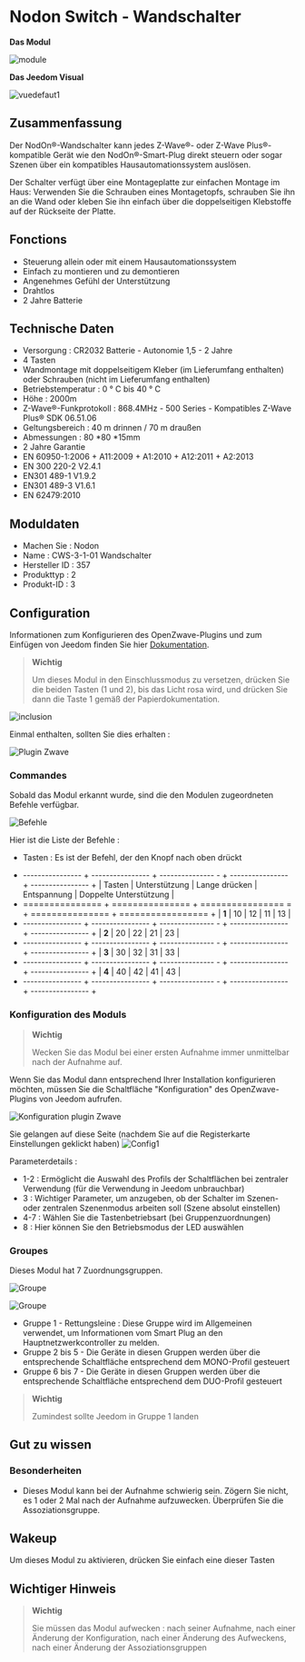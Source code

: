 # Nodon Switch - Wandschalter

**Das Modul**

![module](images/nodon.wallswitch/module.jpg)

**Das Jeedom Visual**

![vuedefaut1](images/nodon.wallswitch/vuedefaut1.jpg)

Zusammenfassung
------

Der NodOn®-Wandschalter kann jedes Z-Wave®- oder Z-Wave Plus®-kompatible Gerät wie den NodOn®-Smart-Plug direkt steuern oder sogar Szenen über ein kompatibles Hausautomationssystem auslösen.

Der Schalter verfügt über eine Montageplatte zur einfachen Montage im Haus: Verwenden Sie die Schrauben eines Montagetopfs, schrauben Sie ihn an die Wand oder kleben Sie ihn einfach über die doppelseitigen Klebstoffe auf der Rückseite der Platte.

Fonctions
---------

-   Steuerung allein oder mit einem Hausautomationssystem
-   Einfach zu montieren und zu demontieren
-   Angenehmes Gefühl der Unterstützung
-   Drahtlos
-   2 Jahre Batterie

Technische Daten
---------------------------

-   Versorgung : CR2032 Batterie - Autonomie 1,5 - 2 Jahre
-   4 Tasten
-   Wandmontage mit doppelseitigem Kleber (im Lieferumfang enthalten) oder Schrauben (nicht im Lieferumfang enthalten)
-   Betriebstemperatur : 0 ° C bis 40 ° C
-   Höhe : 2000m
-   Z-Wave®-Funkprotokoll : 868.4MHz - 500 Series - Kompatibles Z-Wave Plus® SDK 06.51.06
-   Geltungsbereich : 40 m drinnen / 70 m draußen
-   Abmessungen : 80 \*80 \*15mm
-   2 Jahre Garantie
-   EN 60950-1:2006 + A11:2009 + A1:2010 + A12:2011 + A2:2013
-   EN 300 220-2 V2.4.1
-   EN301 489-1 V1.9.2
-   EN301 489-3 V1.6.1
-   EN 62479:2010

Moduldaten
-----------------

-   Machen Sie : Nodon
-   Name : CWS-3-1-01 Wandschalter
-   Hersteller ID : 357
-   Produkttyp : 2
-   Produkt-ID : 3

Configuration
-------------

Informationen zum Konfigurieren des OpenZwave-Plugins und zum Einfügen von Jeedom finden Sie hier [Dokumentation](https://doc.jeedom.com/de_DE/plugins/automation%20protocol/openzwave/).

> **Wichtig**
>
> Um dieses Modul in den Einschlussmodus zu versetzen, drücken Sie die beiden Tasten (1 und 2), bis das Licht rosa wird, und drücken Sie dann die Taste 1 gemäß der Papierdokumentation.

![inclusion](images/nodon.wallswitch/inclusion.jpg)

Einmal enthalten, sollten Sie dies erhalten :

![Plugin Zwave](images/nodon.wallswitch/information.jpg)

### Commandes

Sobald das Modul erkannt wurde, sind die den Modulen zugeordneten Befehle verfügbar.

![Befehle](images/nodon.wallswitch/commandes.jpg)

Hier ist die Liste der Befehle :

-   Tasten : Es ist der Befehl, der den Knopf nach oben drückt

+ ---------------- + ---------------- + --------------- - + ---------------- + ---------------- +
| Tasten        | Unterstützung          | Lange drücken     | Entspannung    | Doppelte Unterstützung   |
+ =============== + =============== + ================ = + =============== + ================= +
| **1**          | 10             | 12             | 11             | 13             |
+ ---------------- + ---------------- + --------------- - + ---------------- + ---------------- +
| **2**          | 20             | 22             | 21             | 23             |
+ ---------------- + ---------------- + --------------- - + ---------------- + ---------------- +
| **3**          | 30             | 32             | 31             | 33             |
+ ---------------- + ---------------- + --------------- - + ---------------- + ---------------- +
| **4**          | 40             | 42             | 41             | 43             |
+ ---------------- + ---------------- + --------------- - + ---------------- + ---------------- +

### Konfiguration des Moduls

> **Wichtig**
>
> Wecken Sie das Modul bei einer ersten Aufnahme immer unmittelbar nach der Aufnahme auf.

Wenn Sie das Modul dann entsprechend Ihrer Installation konfigurieren möchten, müssen Sie die Schaltfläche "Konfiguration" des OpenZwave-Plugins von Jeedom aufrufen.

![Konfiguration plugin Zwave](images/plugin/bouton_configuration.jpg)

Sie gelangen auf diese Seite (nachdem Sie auf die Registerkarte Einstellungen geklickt haben)
![Config1](images/nodon.wallswitch/config1.jpg)

Parameterdetails :

-   1-2 : Ermöglicht die Auswahl des Profils der Schaltflächen bei zentraler Verwendung (für die Verwendung in Jeedom unbrauchbar)
-   3 : Wichtiger Parameter, um anzugeben, ob der Schalter im Szenen- oder zentralen Szenenmodus arbeiten soll (Szene absolut einstellen)
-   4-7 : Wählen Sie die Tastenbetriebsart (bei Gruppenzuordnungen)
-   8 : Hier können Sie den Betriebsmodus der LED auswählen

### Groupes

Dieses Modul hat 7 Zuordnungsgruppen.

![Groupe](images/nodon.wallswitch/groupe.jpg)

![Groupe](images/nodon.wallswitch/groupe2.jpg)

-   Gruppe 1 - Rettungsleine : Diese Gruppe wird im Allgemeinen verwendet, um Informationen vom Smart Plug an den Hauptnetzwerkcontroller zu melden.
-   Gruppe 2 bis 5 - Die Geräte in diesen Gruppen werden über die entsprechende Schaltfläche entsprechend dem MONO-Profil gesteuert
-   Gruppe 6 bis 7 - Die Geräte in diesen Gruppen werden über die entsprechende Schaltfläche entsprechend dem DUO-Profil gesteuert

> **Wichtig**
>
> Zumindest sollte Jeedom in Gruppe 1 landen

Gut zu wissen
------------

### Besonderheiten

-   Dieses Modul kann bei der Aufnahme schwierig sein. Zögern Sie nicht, es 1 oder 2 Mal nach der Aufnahme aufzuwecken. Überprüfen Sie die Assoziationsgruppe.

Wakeup
------

Um dieses Modul zu aktivieren, drücken Sie einfach eine dieser Tasten

Wichtiger Hinweis
---------------

> **Wichtig**
>
> Sie müssen das Modul aufwecken : nach seiner Aufnahme, nach einer Änderung der Konfiguration, nach einer Änderung des Aufweckens, nach einer Änderung der Assoziationsgruppen
